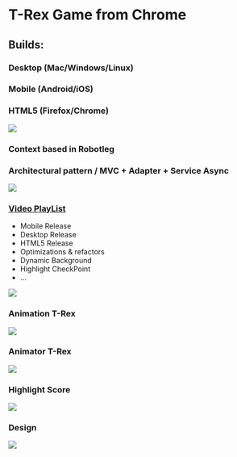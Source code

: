 # T-Rex Game from Chrome
## Builds:
### Desktop (Mac/Windows/Linux)
### Mobile (Android/iOS)
### HTML5 (Firefox/Chrome)

[![](https://github.com/vicboma1/T-Rex-Game/blob/master/img/Cover_2.png)](https://www.youtube.com/playlist?list=PLNph7ndeSqE8BdtURZZJG-B1l7MJzHYAJ)

### Context based in Robotleg
### Architectural pattern / MVC +  Adapter + Service Async
![](https://github.com/vicboma1/T-Rex-Game/blob/master/img/MVCAS.png)



### [Video PlayList](https://www.youtube.com/playlist?list=PLNph7ndeSqE8BdtURZZJG-B1l7MJzHYAJ)
* Mobile Release
* Desktop Release
* HTML5 Release
* Optimizations & refactors
* Dynamic Background
* Highlight CheckPoint 
* ...

[![](https://github.com/vicboma1/T-Rex-Game/blob/master/gif/T-Rex-Intro.gif)](https://www.youtube.com/playlist?list=PLNph7ndeSqE8BdtURZZJG-B1l7MJzHYAJ)


### Animation T-Rex

[![](https://github.com/vicboma1/T-Rex-Game/blob/master/gif/T-Rex-Animation.gif)](https://www.youtube.com/watch?v=3QJkvJgPsPw&list=PLNph7ndeSqE8BdtURZZJG-B1l7MJzHYAJ&index=6)


### Animator T-Rex

[![](https://github.com/vicboma1/T-Rex-Game/blob/master/gif/T-Rex-Animator.gif)](https://www.youtube.com/watch?v=4oz6MAZYKBE&index=5&list=PLNph7ndeSqE8BdtURZZJG-B1l7MJzHYAJ)


### Highlight Score
[![](https://github.com/vicboma1/T-Rex-Game/blob/master/gif/T-Rex-highlight.gif)](https://www.youtube.com/watch?v=UMsEKkNt7uQ&index=2&list=PLNph7ndeSqE8BdtURZZJG-B1l7MJzHYAJ)


### Design
![](https://github.com/vicboma1/T-Rex-Game/blob/master/img/T-Rex-Bend.png)
